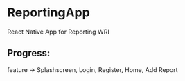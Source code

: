 # ReportingApp
 React Native App for Reporting WRI

## Progress:
 feature -> Splashscreen, Login, Register, Home, Add Report



